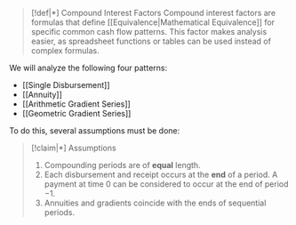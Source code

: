 
>[!def|*] Compound Interest Factors
>Compound interest factors are formulas that define [[Equivalence|Mathematical Equivalence]] for specific common cash flow patterns. This factor makes analysis easier, as spreadsheet functions or tables can be used instead of complex formulas.

We will analyze the following four patterns:
- [[Single Disbursement]]
- [[Annuity]]
- [[Arithmetic Gradient Series]]
- [[Geometric Gradient Series]]

To do this, several assumptions must be done:

>[!claim|*] Assumptions
>1. Compounding periods are of **equal** length.
>2. Each disbursement and receipt occurs at the **end** of a period. A payment at time $0$ can be considered to occur at the end of period $-1$.
>3. Annuities and gradients coincide with the ends of sequential periods. 

